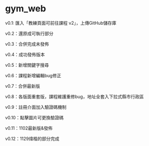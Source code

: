 # gym_web

v0.1: 匯入「教練頁面可前往課程 v2」，上傳GitHub儲存庫

v0.2：還原成可執行部分

v0.3：合併完成未發佈

v0.4：成功發佈版本

v0.5：新增關鍵字搜尋

v0.6：課程新增編輯bug修正

v0.7：合併最新版

v0.8：各版面重套版，課程維護重修bug，地址全套入下拉式縣市行政區

v0.9：註冊介面加入驗證碼機制

v0.10：點擊圖片可更換驗證碼

v0.11：1102最新版&發佈

v0.12：1129煒楷的部分完成

